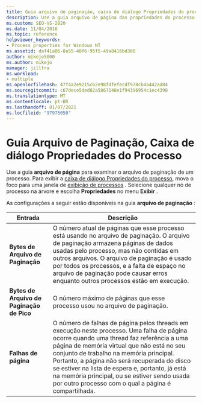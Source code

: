 ```yaml
---
title: Guia arquivo de paginação, caixa de diálogo Propriedades do processo | Microsoft Docs
description: Use a guia arquivo de página das propriedades do processo para examinar o arquivo de paginação de um processo. Este artigo descreve as configurações disponíveis.
ms.custom: SEO-VS-2020
ms.date: 11/04/2016
ms.topic: reference
helpviewer_keywords:
- Process properties for Windows NT
ms.assetid: daf41a06-8a55-48f6-95f5-49a8416bd308
author: mikejo5000
ms.author: mikejo
manager: jillfra
ms.workload:
- multiple
ms.openlocfilehash: 47f4a2e9215cb2e98fdfefecdf978cb4a442ad84
ms.sourcegitcommit: c67dece5ded82a5867148e1f94396954c1ec4398
ms.translationtype: MT
ms.contentlocale: pt-BR
ms.lasthandoff: 01/07/2021
ms.locfileid: "97975050"
---
```

# <a name="page-file-tab-process-properties-dialog-box"></a>Guia Arquivo de Paginação, Caixa de diálogo Propriedades do Processo
Use a guia **arquivo de página** para examinar o arquivo de paginação de um processo. Para exibir a [caixa de diálogo Propriedades do processo](../debugger/process-properties-dialog-box.md), mova o foco para uma janela de [exibição de processos](../debugger/processes-view.md) . Selecione qualquer nó de processo na árvore e escolha **Propriedades** no menu **Exibir** .

 As configurações a seguir estão disponíveis na guia **arquivo de paginação** :

|Entrada|Descrição|
|-----------|-----------------|
|**Bytes de Arquivo de Paginação**|O número atual de páginas que esse processo está usando no arquivo de paginação. O arquivo de paginação armazena páginas de dados usadas pelo processo, mas não contidas em outros arquivos. O arquivo de paginação é usado por todos os processos, e a falta de espaço no arquivo de paginação pode causar erros enquanto outros processos estão em execução.|
|**Bytes de Arquivo de Paginação de Pico**|O número máximo de páginas que esse processo usou no arquivo de paginação.|
|**Falhas de página**|O número de falhas de página pelos threads em execução neste processo. Uma falha de página ocorre quando uma thread faz referência a uma página de memória virtual que não está no seu conjunto de trabalho na memória principal. Portanto, a página não será recuperada do disco se estiver na lista de espera e, portanto, já está na memória principal, ou se estiver sendo usada por outro processo com o qual a página é compartilhada.|